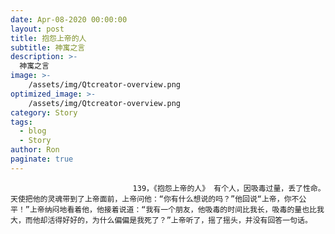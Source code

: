 ```yaml
---
date: Apr-08-2020 00:00:00
layout: post
title: 抱怨上帝的人
subtitle: 神寓之言
description: >-
  神寓之言
image: >-
    /assets/img/Qtcreator-overview.png
optimized_image: >-
    /assets/img/Qtcreator-overview.png
category: Story
tags:
  - blog
  - Story
author: Ron
paginate: true
---
```


							　　139，《抱怨上帝的人》 有个人，因吸毒过量，丢了性命。天使把他的灵魂带到了上帝面前，上帝问他：“你有什么想说的吗？”他回说“上帝，你不公平！”上帝纳闷地看着他，他接着说道：“我有一个朋友，他吸毒的时间比我长，吸毒的量也比我大，而他却活得好好的，为什么偏偏是我死了？”上帝听了，摇了摇头，并没有回答一句话。
							
							
						